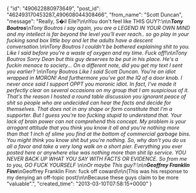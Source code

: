  {
   "id": "490622880973649",
   "post_id": "462493170453287_490608044308466",
   "from_name": "Scott Duncan",
   "message": "Really, S�il Eile?\n\nYou don't feel like THIS GUY?:\n\n****Tony Boutros***\nTony Boutros i say again, you are a LEGEND IN YOUR OWN MIND and my intellect is far beyond the level you'll ever reach.. so go play in your fucking sand box little boy and let the adults have a descent conversation.\n\nTony Boutros I couldn't be bothered explaining shit to you. Like I said before you're a waste of oxygen and my time. Fuck off!\n\nTony Boutros Sorry Dean but this guy deserves to be put in his place. He's a fuckin menace to society... On a different note, did you get my text I sent you earlier? \n\nTony Boutros Like I said Scott Duncan. You're an idiot wrapped in MORON! And furthermore you've got the IQ of a door knob. I never once said I support OPPT you moronic idiot. In fact, I've made it perfectly clear on several occasions on my group that I am suspicious of it. That's the reason I hosted a round table discussion you ignorant peace of shit so people who are undecided can hear the facts and decide for themselves. That does not in any shape or form constitute that I'm a supporter. But I guess you're too fucking stupid to understand that. Your lack of brain power can not comprehend this concept. My problem is your arrogant attitude that you think you know it all and you're nothing more than that 1 inch of slime you find at the bottom of commercial garbage bins. You might think you know shit but you're nothing. So, why don't you do us all a favor and take a very long walk on a short pier. Everything you ever posted here or anywhere else was nothing more than shit lip service. YOU NEVER BACK UP WHAT YOU SAY WITH FACTS OR EVIDENCE. So from me to you, GO FUCK YOURSELF \n\nOr maybe This guy?:\n\n****Geoffrey Franklin Finn***\nGeoffrey Franklin Finn: fuck off coward\n\n(This was his response to my denying an off-topic post)\n\nBecause these guys claim to be more \"valuable\".",
   "created_time": "2013-03-10T07:58:15+0000"
 }
